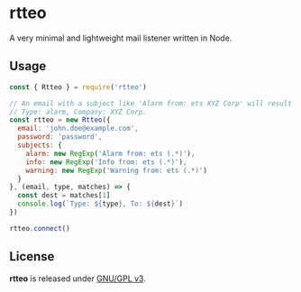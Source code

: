 # rtteo

A very minimal and lightweight mail listener written in Node.

## Usage

```js
const { Rtteo } = require('rtteo')

// An email with a subject like 'Alarm from: ets XYZ Corp' will result in:
// Type: alarm, Company: XYZ Corp.
const rtteo = new Rtteo({
  email: 'john.doe@example.com',
  password: 'password',
  subjects: {
    alarm: new RegExp('Alarm from: ets (.*)'),
    info: new RegExp('Info from: ets (.*)'),
    warning: new RegExp('Warning from: ets (.*)')
  }
}, (email, type, matches) => {
  const dest = matches[1]
  console.log(`Type: ${type}, To: ${dest}`)
})

rtteo.connect()
```

## License

**rtteo** is released under [GNU/GPL v3](LICENSE).
